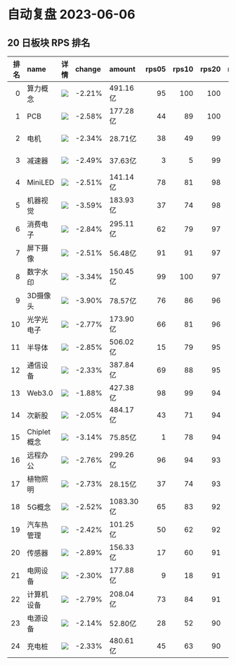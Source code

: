 # 自动复盘 2023-06-06
## 20 日板块 RPS 排名
|   排名 | name        | 详情                                                                                                | change   | amount    |   rps05 |   rps10 |   rps20 |   rps50 |   rps120 |   rps250 | volume      |
|-------:|:------------|:----------------------------------------------------------------------------------------------------|:---------|:----------|--------:|--------:|--------:|--------:|---------:|---------:|:------------|
|      0 | 算力概念    | ![](https://sykent-blog-image.oss-cn-beijing.aliyuncs.com/quant/image/2023/6/1686040599724-tmp.jpg) | -2.21%   | 491.16亿  |      95 |     100 |     100 |       0 |        0 |        0 | 1765.43万手 |
|      1 | PCB         | ![](https://sykent-blog-image.oss-cn-beijing.aliyuncs.com/quant/image/2023/6/1686040601330-tmp.jpg) | -2.58%   | 177.28亿  |      44 |      89 |     100 |      75 |       76 |       83 | 1032.07万手 |
|      2 | 电机        | ![](https://sykent-blog-image.oss-cn-beijing.aliyuncs.com/quant/image/2023/6/1686040602514-tmp.jpg) | -2.34%   | 28.71亿   |      38 |      49 |      99 |      97 |       85 |       81 | 180.76万手  |
|      3 | 减速器      | ![](https://sykent-blog-image.oss-cn-beijing.aliyuncs.com/quant/image/2023/6/1686040603735-tmp.jpg) | -2.49%   | 37.63亿   |       3 |       5 |      99 |      70 |       63 |        0 | 319.49万手  |
|      4 | MiniLED     | ![](https://sykent-blog-image.oss-cn-beijing.aliyuncs.com/quant/image/2023/6/1686040604928-tmp.jpg) | -2.51%   | 141.14亿  |      78 |      81 |      98 |      77 |       79 |       75 | 1437.31万手 |
|      5 | 机器视觉    | ![](https://sykent-blog-image.oss-cn-beijing.aliyuncs.com/quant/image/2023/6/1686040606152-tmp.jpg) | -3.59%   | 183.93亿  |      37 |      74 |      98 |      89 |       95 |      100 | 824.37万手  |
|      6 | 消费电子    | ![](https://sykent-blog-image.oss-cn-beijing.aliyuncs.com/quant/image/2023/6/1686040607302-tmp.jpg) | -2.84%   | 295.11亿  |      62 |      79 |      97 |      65 |       68 |       76 | 1694.09万手 |
|      7 | 屏下摄像    | ![](https://sykent-blog-image.oss-cn-beijing.aliyuncs.com/quant/image/2023/6/1686040608488-tmp.jpg) | -2.51%   | 56.48亿   |      91 |      91 |      97 |      64 |       83 |       62 | 779.58万手  |
|      8 | 数字水印    | ![](https://sykent-blog-image.oss-cn-beijing.aliyuncs.com/quant/image/2023/6/1686040609176-tmp.jpg) | -3.34%   | 150.45亿  |      99 |     100 |      97 |      88 |        0 |        0 | 933.81万手  |
|      9 | 3D摄像头    | ![](https://sykent-blog-image.oss-cn-beijing.aliyuncs.com/quant/image/2023/6/1686040610332-tmp.jpg) | -3.90%   | 78.57亿   |      76 |      86 |      96 |      68 |       65 |       50 | 552.63万手  |
|     10 | 光学光电子  | ![](https://sykent-blog-image.oss-cn-beijing.aliyuncs.com/quant/image/2023/6/1686040611456-tmp.jpg) | -2.77%   | 173.90亿  |      66 |      81 |      96 |      76 |       82 |       80 | 1901.72万手 |
|     11 | 半导体      | ![](https://sykent-blog-image.oss-cn-beijing.aliyuncs.com/quant/image/2023/6/1686040612660-tmp.jpg) | -2.85%   | 506.02亿  |      15 |      79 |      95 |      83 |       80 |       75 | 1149.81万手 |
|     12 | 通信设备    | ![](https://sykent-blog-image.oss-cn-beijing.aliyuncs.com/quant/image/2023/6/1686040613904-tmp.jpg) | -2.33%   | 387.84亿  |      69 |      88 |      95 |      95 |       88 |       90 | 1709.77万手 |
|     13 | Web3.0      | ![](https://sykent-blog-image.oss-cn-beijing.aliyuncs.com/quant/image/2023/6/1686040614830-tmp.jpg) | -1.88%   | 427.38亿  |      98 |      99 |      94 |      98 |      100 |        0 | 2892.07万手 |
|     14 | 次新股      | ![](https://sykent-blog-image.oss-cn-beijing.aliyuncs.com/quant/image/2023/6/1686040615907-tmp.jpg) | -2.05%   | 484.17亿  |      43 |      71 |      94 |      82 |       71 |       61 | 1542.75万手 |
|     15 | Chiplet概念 | ![](https://sykent-blog-image.oss-cn-beijing.aliyuncs.com/quant/image/2023/6/1686040616928-tmp.jpg) | -3.14%   | 75.85亿   |       1 |      78 |      94 |      55 |       90 |        0 | 265.65万手  |
|     16 | 远程办公    | ![](https://sykent-blog-image.oss-cn-beijing.aliyuncs.com/quant/image/2023/6/1686040618069-tmp.jpg) | -2.76%   | 299.26亿  |      96 |      94 |      93 |      90 |       97 |       98 | 1600.77万手 |
|     17 | 植物照明    | ![](https://sykent-blog-image.oss-cn-beijing.aliyuncs.com/quant/image/2023/6/1686040619105-tmp.jpg) | -2.73%   | 28.15亿   |      37 |      74 |      93 |      67 |       75 |       66 | 268.35万手  |
|     18 | 5G概念      | ![](https://sykent-blog-image.oss-cn-beijing.aliyuncs.com/quant/image/2023/6/1686040620078-tmp.jpg) | -2.52%   | 1083.30亿 |      65 |      83 |      92 |      78 |       82 |       85 | 6842.11万手 |
|     19 | 汽车热管理  | ![](https://sykent-blog-image.oss-cn-beijing.aliyuncs.com/quant/image/2023/6/1686040621220-tmp.jpg) | -2.42%   | 101.25亿  |      50 |      62 |      92 |      92 |       73 |        0 | 1010.49万手 |
|     20 | 传感器      | ![](https://sykent-blog-image.oss-cn-beijing.aliyuncs.com/quant/image/2023/6/1686040622181-tmp.jpg) | -2.89%   | 156.33亿  |      17 |      60 |      91 |      54 |       72 |       66 | 755.59万手  |
|     21 | 电网设备    | ![](https://sykent-blog-image.oss-cn-beijing.aliyuncs.com/quant/image/2023/6/1686040623305-tmp.jpg) | -2.30%   | 177.88亿  |       9 |      18 |      91 |      71 |       58 |       72 | 1605.73万手 |
|     22 | 计算机设备  | ![](https://sykent-blog-image.oss-cn-beijing.aliyuncs.com/quant/image/2023/6/1686040624270-tmp.jpg) | -2.79%   | 208.04亿  |      73 |      84 |      91 |      86 |       89 |       87 | 1024.09万手 |
|     23 | 电源设备    | ![](https://sykent-blog-image.oss-cn-beijing.aliyuncs.com/quant/image/2023/6/1686040625262-tmp.jpg) | -2.14%   | 52.80亿   |      28 |      52 |      90 |      96 |       68 |       94 | 422.10万手  |
|     24 | 充电桩      | ![](https://sykent-blog-image.oss-cn-beijing.aliyuncs.com/quant/image/2023/6/1686040626235-tmp.jpg) | -2.33%   | 480.61亿  |      45 |      63 |      90 |      87 |       71 |       78 | 3232.58万手 |